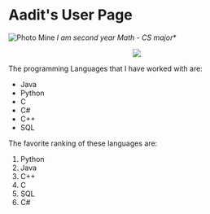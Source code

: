 # Aadit's User Page

  ![Photo Mine](https://user-images.githubusercontent.com/97692709/230689442-d839bea1-f750-4726-b4ff-216f0420279f.jpg)
  **I am second year* *Math - CS major***

<p align="center">
  <img src="https://user-images.githubusercontent.com/97692709/230689442-d839bea1-f750-4726-b4ff-216f0420279f.jpg">
</p>

The programming Languages that I have worked with are:
 - Java
 - Python
 - C
 - C#
 - C++
 - SQL

The favorite ranking of these languages are:
1. Python
2. Java
3. C++
4. C
5. SQL
6. C#


